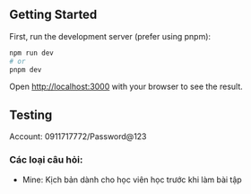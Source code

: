 ## Getting Started

First, run the development server (prefer using pnpm):

```bash
npm run dev
# or
pnpm dev
```

Open [http://localhost:3000](http://localhost:3000) with your browser to see the result.

## Testing

Account: 0911717772/Password@123

### Các loại câu hỏi:

- Mine: Kịch bản dành cho học viên học trước khi làm bài tập